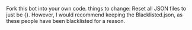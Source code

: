 Fork this bot into your own code. things to change:
Reset all JSON files to just be {}. However, I would recommend keeping the Blacklisted.json, as these people have been blacklisted for a reason.
